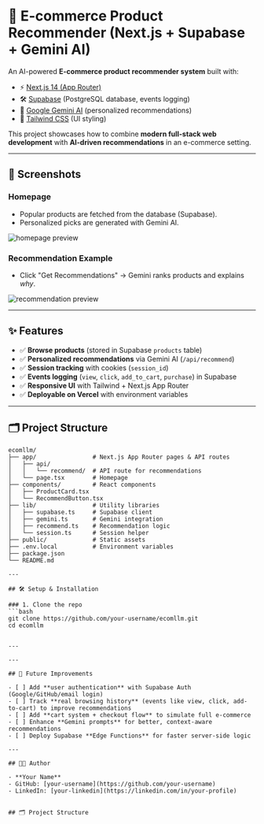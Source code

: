# 🛒 E-commerce Product Recommender (Next.js + Supabase + Gemini AI)

An AI-powered **E-commerce product recommender system** built with:  

- ⚡ [Next.js 14 (App Router)](https://nextjs.org/docs/app)  
- 🛠️ [Supabase](https://supabase.com/) (PostgreSQL database, events logging)  
- 🤖 [Google Gemini AI](https://ai.google.dev/) (personalized recommendations)  
- 🎨 [Tailwind CSS](https://tailwindcss.com/) (UI styling)  

This project showcases how to combine **modern full-stack web development** with **AI-driven recommendations** in an e-commerce setting.  

---

## 📸 Screenshots  

### Homepage  
- Popular products are fetched from the database (Supabase).  
- Personalized picks are generated with Gemini AI.  

![homepage preview](https://via.placeholder.com/600x300?text=Homepage+Preview)  

### Recommendation Example  
- Click "Get Recommendations" → Gemini ranks products and explains *why*.  

![recommendation preview](https://via.placeholder.com/600x300?text=Recommendations+Preview)  

---

## ✨ Features  

- ✅ **Browse products** (stored in Supabase `products` table)  
- ✅ **Personalized recommendations** via Gemini AI (`/api/recommend`)  
- ✅ **Session tracking** with cookies (`session_id`)  
- ✅ **Events logging** (`view`, `click`, `add_to_cart`, `purchase`) in Supabase  
- ✅ **Responsive UI** with Tailwind + Next.js App Router  
- ✅ **Deployable on Vercel** with environment variables  

---
## 🗂️ Project Structure  

```plaintext
ecomllm/
├── app/                # Next.js App Router pages & API routes
│   ├── api/
│   │   └── recommend/  # API route for recommendations
│   └── page.tsx        # Homepage
├── components/         # React components
│   ├── ProductCard.tsx
│   └── RecommendButton.tsx
├── lib/                # Utility libraries
│   ├── supabase.ts     # Supabase client
│   ├── gemini.ts       # Gemini integration
│   ├── recommend.ts    # Recommendation logic
│   └── session.ts      # Session helper
├── public/             # Static assets
├── .env.local          # Environment variables
├── package.json
└── README.md

---

## 🛠️ Setup & Installation  

### 1. Clone the repo  
```bash
git clone https://github.com/your-username/ecomllm.git
cd ecomllm


---

---

## 🔮 Future Improvements  

- [ ] Add **user authentication** with Supabase Auth (Google/GitHub/email login)  
- [ ] Track **real browsing history** (events like view, click, add-to-cart) to improve recommendations  
- [ ] Add **cart system + checkout flow** to simulate full e-commerce  
- [ ] Enhance **Gemini prompts** for better, context-aware recommendations  
- [ ] Deploy Supabase **Edge Functions** for faster server-side logic  

---

## 👨‍💻 Author  

- **Your Name**  
- GitHub: [your-username](https://github.com/your-username)  
- LinkedIn: [your-linkedin](https://linkedin.com/in/your-profile)  


## 🗂️ Project Structure  

